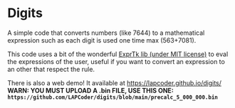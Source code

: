 # Digits

A simple code that converts numbers (like 7644) to a mathematical expression
such as each digit is used one time max (563+7081).

This code uses a bit of the wonderful
[ExprTk lib (under MIT license)](https://github.com/ArashPartow/exprtk)
to eval the expressions of the user, useful if you want to convert an expression
to an other that respect the rule.

There is also a web demo!
It available at https://lapcoder.github.io/digits/
**WARN: YOU MUST UPLOAD A .bin FILE, USE THIS ONE: 
`https://github.com/LAPCoder/digits/blob/main/precalc_5_000_000.bin`**
